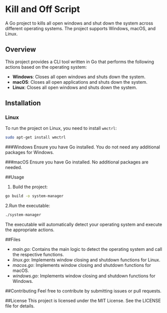 # Kill and Off Script

A Go project to kills all open windows and shut down the system across different operating systems. The project supports Windows, macOS, and Linux.

## Overview

This project provides a CLI tool written in Go that performs the following actions based on the operating system:

- **Windows**: Closes all open windows and shuts down the system.
- **macOS**: Closes all open applications and shuts down the system.
- **Linux**: Closes all open windows and shuts down the system.

## Installation

### Linux

To run the project on Linux, you need to install `wmctrl`:

```bash
sudo apt-get install wmctrl
```
###Windows
Ensure you have Go installed. You do not need any additional packages for Windows.

###macOS
Ensure you have Go installed. No additional packages are needed.

##Usage
1. Build the project:
```bash
go build -o system-manager
```
2.Run the executable:
```bash
./system-manager
```
The executable will automatically detect your operating system and execute the appropriate actions.

##Files
- *main.go*: Contains the main logic to detect the operating system and call the respective functions.
- *linux.go*: Implements window closing and shutdown functions for Linux.
- *macos.go*: Implements window closing and shutdown functions for macOS.
- *windows.go*: Implements window closing and shutdown functions for Windows.

##Contributing
Feel free to contribute by submitting issues or pull requests.

##License
This project is licensed under the MIT License. See the LICENSE file for details.
